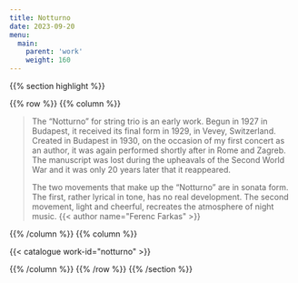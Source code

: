 ```yaml
---
title: Notturno
date: 2023-09-20
menu:
  main:
    parent: 'work'
    weight: 160
---
```


{{% section highlight %}}

{{% row %}}
{{% column %}}

> The “Notturno” for string trio is an early work. Begun in 1927 in Budapest, it received its final form in 1929, 
> in Vevey, Switzerland. Created in Budapest in 1930, on the occasion of my first concert as an author, it was 
> again performed shortly after in Rome and Zagreb. The manuscript was lost during the upheavals of the Second 
> World War and it was only 20 years later that it reappeared. 
>
> The two movements that make up the “Notturno” are in sonata form. The first, rather lyrical in tone, has no real 
> development. The second movement, light and cheerful, recreates the atmosphere of night music. 
> {{< author name="Ferenc Farkas" >}}

{{% /column %}}
{{% column %}}


{{< catalogue work-id="notturno" >}}

{{% /column %}}
{{% /row %}}
{{% /section %}}